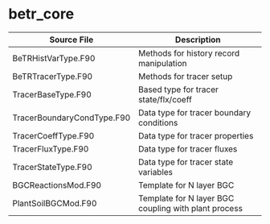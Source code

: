 # betr_core

|Source File        | Description |
|------|----|
|  BeTRHistVarType.F90 | Methods for history record manipulation|
|  BeTRTracerType.F90|Methods for tracer setup|
|  TracerBaseType.F90|Based type for tracer state/flx/coeff|
|  TracerBoundaryCondType.F90|Data type for tracer boundary  conditions|
|  TracerCoeffType.F90|Data type for tracer properties|
|  TracerFluxType.F90|Data type for tracer fluxes|
|  TracerStateType.F90|Data type for tracer state variables|
|  BGCReactionsMod.F90|Template for N layer BGC|
|  PlantSoilBGCMod.F90|Template for N layer BGC coupling with plant process|

